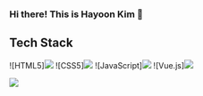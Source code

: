 ### Hi there! This is Hayoon Kim 👋

## Tech Stack
<picture>
  ![HTML5]<img src="https://img.shields.io/badge/HTML5-E34F26?style=flat&logo=HTML5&logoColor=white" />
  </picture>
  ![CSS5]<img src="https://img.shields.io/badge/CSS3-1572B6?style=flat&logo=CSS5&logoColor=white" />
  ![JavaScript]<img src="https://img.shields.io/badge/JavaScript-F7DF1E?style=flat&logo=JavaScript&logoColor=white" />
  ![Vue.js]<img src="https://img.shields.io/badge/Vue.js-4FC08D?style=flat&logo=Vue.js&logoColor=white" />


<img src="https://github-readme-stats.vercel.app/api/top-langs/?username=hayoon-kim&layout=compact"><br><br>

<!--
**hayoon-kim/hayoon-kim** is a ✨ _special_ ✨ repository because its `README.md` (this file) appears on your GitHub profile.

Here are some ideas to get you started:

- 🔭 I’m currently working on ...
- 🌱 I’m currently learning ...
- 👯 I’m looking to collaborate on ...
- 🤔 I’m looking for help with ...
- 💬 Ask me about ...
- 📫 How to reach me: ...
- 😄 Pronouns: ...
- ⚡ Fun fact: ...
-->

